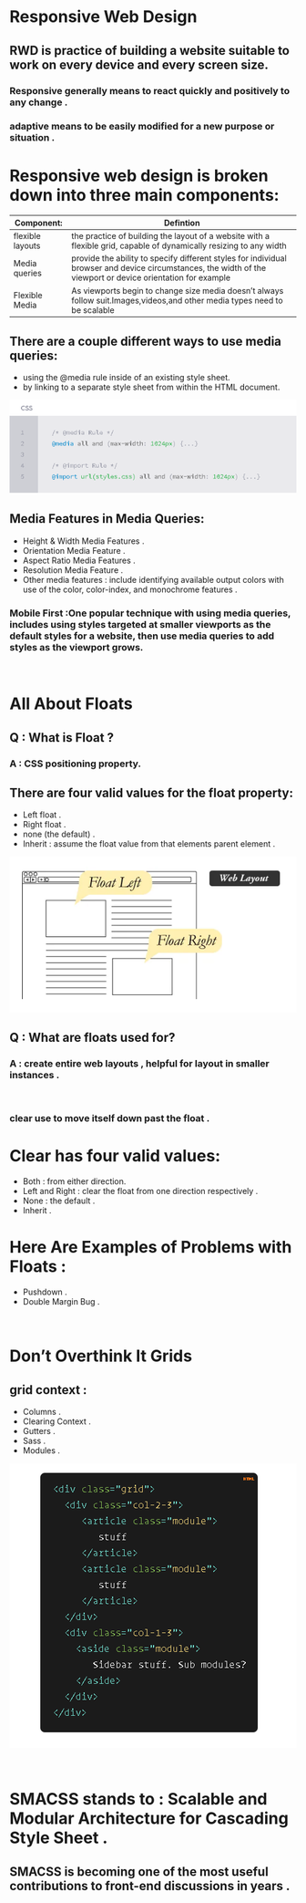 #  <b>Responsive Web Design</b> 

## <b>RWD</b> is practice of building a website suitable to work on every device and every screen size.

### Responsive generally means to react quickly and positively to any change .
###  adaptive means to be easily modified for a new purpose or situation .

#  Responsive web design is broken down into three main components:

|Component:      |Defintion|
| -------        |----------------------------------------------------------|
|flexible layouts|the practice of building the layout of a website with a flexible grid, capable of dynamically resizing to any width|
|Media queries   | provide the ability to specify different styles for individual browser and device circumstances, the width of the viewport or device orientation for example|
|Flexible Media  |As viewports begin to change size media doesn’t always follow suit.Images,videos,and other media types need to be scalable|

## There are a couple different ways to use media queries:
- using the @media rule inside of an existing style sheet.
- by linking to a separate style sheet from within the HTML document.

![](read1a.png)

## Media Features in Media Queries:
- Height & Width Media Features .
- Orientation Media Feature .
- Aspect Ratio Media Features .
- Resolution Media Feature .
- Other media features : include identifying available output colors with use of the color, color-index, and monochrome features .

### Mobile First :One popular technique with using media queries, includes using styles targeted at smaller viewports as the default styles for a website, then use media queries to add styles as the viewport grows.

<br>

# <b>All About Floats</b>
## Q : What is Float ?
### A : CSS positioning property.

## There are four valid values for the float property:
- Left float .
- Right float .
- none (the default) .
- Inherit : assume the float value from that elements parent element .
  
![](read1b.png)

## Q : What are floats used for?
### A :  create entire web layouts , helpful for layout in smaller instances .
<br>

### <b>clear</b> use to move itself down past the float . 


# Clear has four valid values:
- Both :  from either direction. 
- Left and Right : clear the float from one direction respectively .
- None : the default .
- Inherit .

# Here Are Examples of Problems with <b>Floats</b> :
- Pushdown .
- Double Margin Bug .

<br>

#  Don’t Overthink It <b>Grids</b>

## grid context :
- Columns .
- Clearing Context .
- Gutters .
- Sass .
- Modules .

![](read1m.png)

<br>

#  <b>SMACSS</b> stands to : Scalable and Modular Architecture for Cascading Style Sheet .

## <b>SMACSS</b> is becoming one of the most useful contributions to front-end discussions in years .




